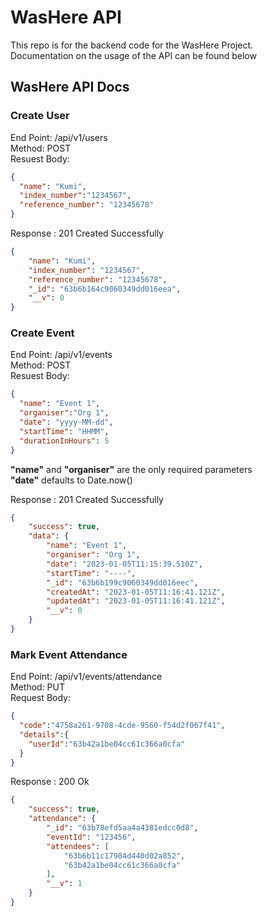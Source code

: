 # WasHere API 

This repo is for the backend code for the WasHere Project.<br/> 
Documentation on the usage of the API can be found below

## WasHere API Docs

### Create User
End Point: /api/v1/users<br/>
Method: POST <br/>
Resuest Body:
````json
{
  "name": "Kumi",
  "index_number":"1234567",
  "reference_number": "12345678"
}
````
Response : 201 Created Successfully

````json
{
    "name": "Kumi",
    "index_number": "1234567",
    "reference_number": "12345678",
    "_id": "63b6b164c9060349dd016eea",
    "__v": 0
}
````


### Create Event
End Point: /api/v1/events<br/>
Method: POST <br/>
Resuest Body:
````json
{
  "name": "Event 1",
  "organiser":"Org 1",
  "date": "yyyy-MM-dd",
  "startTime": "HHMM",
  "durationInHours": 5
}
````
**"name"** and **"organiser"** are the only required parameters<br/>
**"date"** defaults to Date.now()<br/>

Response : 201 Created Successfully

````json
{
    "success": true,
    "data": {
        "name": "Event 1",
        "organiser": "Org 1",
        "date": "2023-01-05T11:15:39.510Z",
        "startTime": "----",
        "_id": "63b6b199c9060349dd016eec",
        "createdAt": "2023-01-05T11:16:41.121Z",
        "updatedAt": "2023-01-05T11:16:41.121Z",
        "__v": 0
    }
}
````

### Mark Event Attendance
End Point: /api/v1/events/attendance<br/>
Method: PUT <br/>
Request Body:
````json
{
  "code":"4758a261-9708-4cde-9560-f54d2f067f41",
  "details":{
    "userId":"63b42a1be04cc61c366a0cfa"
  }
}
````

Response : 200 Ok
````json
{
    "success": true,
    "attendance": {
        "_id": "63b78efd5aa4a4381edcc0d8",
        "eventId": "123456",
        "attendees": [
            "63b6b11c17984d440d02a852",
            "63b42a1be04cc61c366a0cfa"
        ],
        "__v": 1
    }
}
````